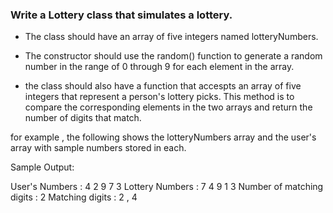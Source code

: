 ### Write a Lottery class that simulates a lottery.

- The class should have an array of five integers named lotteryNumbers.

- The constructor should use the random() function to generate a random number in the range of 0 through 9 for each element in the array.

- the class should also have a function that accespts an array of five integers that represent a person's lottery picks. This method is to compare the corresponding elements in the two arrays and return the number of digits that match.

for example , the following shows the lotteryNumbers array and the user's array with sample numbers stored in each.

Sample Output:

User's Numbers : 4 2 9 7 3
Lottery Numbers : 7 4 9 1 3
Number of matching digits : 2
Matching digits : 2 , 4
